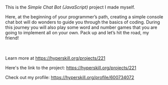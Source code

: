 This is the *Simple Chat Bot (JavaScript)* project I made myself.


<p>Here, at the beginning of your programmer’s path, creating a simple console chat bot will do wonders to guide you through the basics of coding. During this journey you will also play some word and number games that you are going to implement all on your own. Pack up and let’s hit the road, my friend!</p><br/><br/>Learn more at <a href="https://hyperskill.org/projects/221?utm_source=ide&utm_medium=ide&utm_campaign=ide&utm_content=project-card">https://hyperskill.org/projects/221</a>

Here's the link to the project: https://hyperskill.org/projects/221

Check out my profile: https://hyperskill.org/profile/600734072